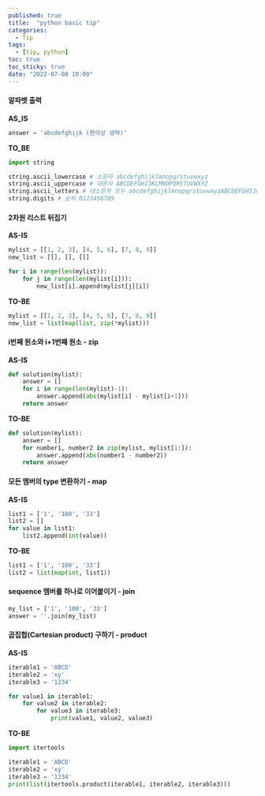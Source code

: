 ```yaml
---
published: true
title:  "python basic tip"
categories:
  - Tip
tags:
  - [tip, python]
toc: true
toc_sticky: true
date: "2022-07-08 10:00"
---
```


#### 알파벳 출력

**AS_IS**

```python
answer = 'abcdefghijk (편의상 생략)'
```

**TO_BE**

```python
import string 

string.ascii_lowercase # 소문자 abcdefghijklmnopqrstuvwxyz
string.ascii_uppercase # 대문자 ABCDEFGHIJKLMNOPQRSTUVWXYZ
string.ascii_letters # 대소문자 모두 abcdefghijklmnopqrstuvwxyzABCDEFGHIJKLMNOPQRSTUVWXYZ
string.digits # 숫자 0123456789
```

#### 2차원 리스트 뒤집기

**AS-IS**

```python
mylist = [[1, 2, 3], [4, 5, 6], [7, 8, 9]]
new_list = [[], [], []]

for i in range(len(mylist)):
    for j in range(len(mylist[i])):
        new_list[i].append(mylist[j][i])
```

**TO-BE**

```python
mylist = [[1, 2, 3], [4, 5, 6], [7, 8, 9]]
new_list = list(map(list, zip(*mylist)))
```

#### i번째 원소와 i+1번째 원소 - zip

**AS-IS**

```python
def solution(mylist):
    answer = []
    for i in range(len(mylist)-1):
        answer.append(abs(mylist[i] - mylist[i+1]))
    return answer
```

**TO-BE**

```python
def solution(mylist):
    answer = []
    for number1, number2 in zip(mylist, mylist[1:]):
        answer.append(abs(number1 - number2))
    return answer
```

#### 모든 멤버의 type 변환하기 - map

**AS-IS**

```python
list1 = ['1', '100', '33']
list2 = []
for value in list1:
    list2.append(int(value))
```

**TO-BE**

```python
list1 = ['1', '100', '33']
list2 = list(map(int, list1))
```

#### sequence 멤버를 하나로 이어붙이기 - join

```python
my_list = ['1', '100', '33']
answer = ''.join(my_list)
```

#### 곱집합(Cartesian product) 구하기 - product

**AS-IS**

```python
iterable1 = 'ABCD'
iterable2 = 'xy'
iterable3 = '1234'

for value1 in iterable1:
    for value2 in iterable2:
        for value3 in iterable3:
            print(value1, value2, value3)
```

**TO-BE**

```py
import itertools

iterable1 = 'ABCD'
iterable2 = 'xy'
iterable3 = '1234'
print(list(itertools.product(iterable1, iterable2, iterable3)))
```



